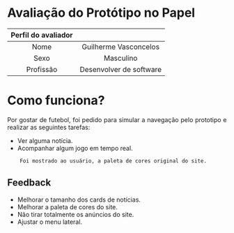 # Avaliação do Protótipo no Papel

| Perfil do avaliador |                         |
| :-----------------: | :---------------------: |
|        Nome         |  Guilherme Vasconcelos  |
|        Sexo         |        Masculino        |
|      Profissão      | Desenvolver de software |

# Como funciona?

<p align = "justify"> Por gostar de futebol, foi pedido para simular a navegação pelo prototipo e realizar as seguintes tarefas: </p>

- Ver alguma notícia.
- Acompanhar algum jogo em tempo real.

```bash
    Foi mostrado ao usuário, a paleta de cores original do site.
```

## Feedback

- Melhorar o tamanho dos cards de notícias.
- Melhorar a paleta de cores do site.
- Não tirar totalmente os anúncios do site.
- Ajustar o menu lateral.
